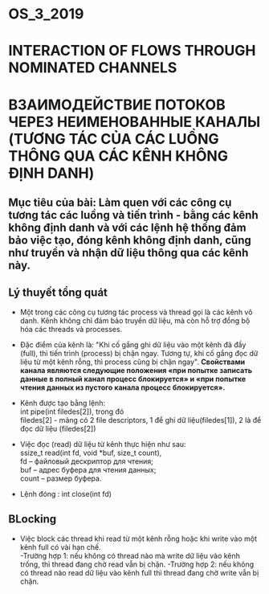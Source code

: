 # OS_3_2019
# INTERACTION OF FLOWS THROUGH NOMINATED CHANNELS  
# ВЗАИМОДЕЙСТВИЕ ПОТОКОВ ЧЕРЕЗ НЕИМЕНОВАННЫЕ КАНАЛЫ (TƯƠNG TÁC CỦA CÁC LUỒNG THÔNG QUA CÁC KÊNH KHÔNG ĐỊNH DANH)
## Mục tiêu của bài:  Làm quen với các công cụ tương tác các luồng và tiến trình - bằng các kênh không định danh và với các lệnh hệ thống đảm bảo việc tạo, đóng kênh không định danh, cũng như truyền và nhận dữ liệu thông qua các kênh này.  
## Lý thuyết tổng quát  
- Một trong các công cụ tương tác process và thread gọi là các kênh vô danh. Kênh không chỉ đảm bảo truyền dữ liệu, mà còn hỗ trợ đồng bộ hóa các threads và processes. 
- Đặc điểm của kênh là: "Khi cố gắng ghi dữ liệu vào một kênh đã đầy (full), thì tiến trình (process) bị chặn ngay. Tương tự, khi cố gắng đọc dữ liệu từ một kênh rỗng, thì process cũng bị chặn ngay".  **Свойствами канала являются следующие положения «при попытке записать данные в полный канал процесс блокируется» и «при попытке чтения данных из пустого канала процесс блокируется».**  
- Kênh được tạo bằng lệnh:  
      int pipe(int filedes[2]), trong đó  
              filedes[2] - mảng có 2 file descriptors, 1 để ghi dữ liệu(filedes[1]), 2 là để đọc dữ liệu (filedes[2])  
- Việc đọc (read) dữ liệu từ kênh thực hiện như sau:  
       ssize_t read(int fd, void *buf, size_t count),  
       fd – файловый дескриптор для чтения;  
        buf – адрес буфера для чтения данных;  
         count – размер буфера.  

- Lệnh đóng : int close(int fd)  
## BLocking  
- Việc block các thread khi read từ một kênh rỗng hoặc khi write vào một kênh full có vài hạn chế.  
 -Trường hợp 1: nếu không có thread nào mà write dữ liệu vào kênh trống, thì thread đang chờ read vẫn bị chặn.
 -Trường hợp 2: nếu không có thread nào read dữ liệu vào kênh full thì thread đang chờ write vẫn bị chặn.
